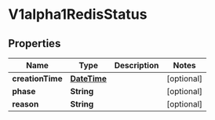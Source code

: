 
# V1alpha1RedisStatus

## Properties
Name | Type | Description | Notes
------------ | ------------- | ------------- | -------------
**creationTime** | [**DateTime**](DateTime.md) |  |  [optional]
**phase** | **String** |  |  [optional]
**reason** | **String** |  |  [optional]



